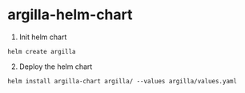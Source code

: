# argilla-helm-chart

 1. Init helm chart 
 ```
 helm create argilla 
 ```

 2. Deploy the helm chart 
 ```
helm install argilla-chart argilla/ --values argilla/values.yaml
 ```